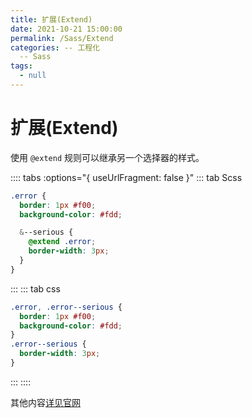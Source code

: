 ```yaml
---
title: 扩展(Extend)
date: 2021-10-21 15:00:00
permalink: /Sass/Extend
categories: -- 工程化
  -- Sass
tags:
  - null
---
```


# 扩展(Extend)

使用 `@extend` 规则可以继承另一个选择器的样式。

:::: tabs :options="{ useUrlFragment: false }"
::: tab Scss
```scss
.error {
  border: 1px #f00;
  background-color: #fdd;

  &--serious {
    @extend .error;
    border-width: 3px;
  }
}
```
::: 
::: tab css
```css
.error, .error--serious {
  border: 1px #f00;
  background-color: #fdd;
}
.error--serious {
  border-width: 3px;
}
```
:::
::::

其他内容[详见官网](https://sass-lang.com/documentation/at-rules/extend)
